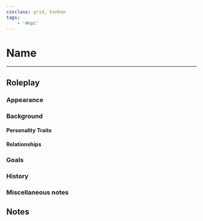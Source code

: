```yaml
---
cssclass: grid, kanban
tags:
    - '#npc'
---
```

# Name
---
## Roleplay
### Appearance
### Background
#### Personality Traits
#### Relationships
### Goals
### History
### Miscellaneous notes   

## Notes
